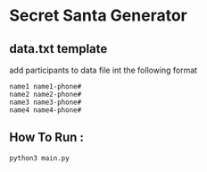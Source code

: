 # Secret Santa Generator

## data.txt template 
add participants to data file int the following format
```
name1 name1-phone#
name2 name2-phone#
name3 name3-phone#
name4 name4-phone#
```
## How To Run :
```python3 main.py```

